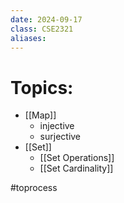 ```yaml
---
date: 2024-09-17
class: CSE2321
aliases:
---
```

# Topics:
- [[Map]]
	- injective
	- surjective
- [[Set]]
	- [[Set Operations]]
	- [[Set Cardinality]]


#toprocess 